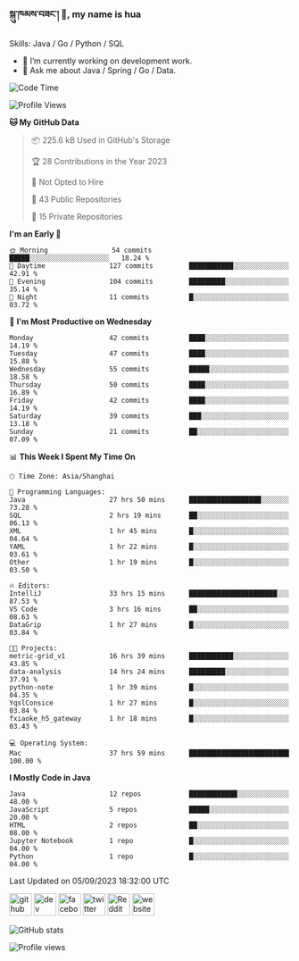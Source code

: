 <!--
![](https://komarev.com/ghpvc/?username=silloy&color=green)
**silloy/silloy** is a ✨ _special_ ✨ repository because its `README.md` (this file) appears on your GitHub profile.

Here are some ideas to get you started:

- 🔭 I’m currently working on ...
- 🌱 I’m currently learning ...
- 👯 I’m looking to collaborate on ...
- 🤔 I’m looking for help with ...
- 💬 Ask me about ...
- 📫 How to reach me: ...
- 😄 Pronouns: ...
- ⚡ Fun fact: ...

https://arturssmirnovs.github.io/github-profile-readme-generator/
### Hi there 👋, my name is hua
-->

### སྐུ་ཁམས་བཟང་། 🙏, my name is hua

Skills: Java / Go / Python / SQL

- 🔭 I’m currently working on development work.
- 💬 Ask me about Java / Spring / Go / Data.

<!--START_SECTION:waka-->
![Code Time](http://img.shields.io/badge/Code%20Time-3%2C438%20hrs%2039%20mins-blue)

![Profile Views](http://img.shields.io/badge/Profile%20Views-52-blue)

**🐱 My GitHub Data** 

> 📦 225.6 kB Used in GitHub's Storage 
 > 
> 🏆 28 Contributions in the Year 2023
 > 
> 🚫 Not Opted to Hire
 > 
> 📜 43 Public Repositories 
 > 
> 🔑 15 Private Repositories 
 > 
**I'm an Early 🐤** 

```text
🌞 Morning                54 commits          █████░░░░░░░░░░░░░░░░░░░░   18.24 % 
🌆 Daytime                127 commits         ███████████░░░░░░░░░░░░░░   42.91 % 
🌃 Evening                104 commits         █████████░░░░░░░░░░░░░░░░   35.14 % 
🌙 Night                  11 commits          █░░░░░░░░░░░░░░░░░░░░░░░░   03.72 % 
```
📅 **I'm Most Productive on Wednesday** 

```text
Monday                   42 commits          ████░░░░░░░░░░░░░░░░░░░░░   14.19 % 
Tuesday                  47 commits          ████░░░░░░░░░░░░░░░░░░░░░   15.88 % 
Wednesday                55 commits          █████░░░░░░░░░░░░░░░░░░░░   18.58 % 
Thursday                 50 commits          ████░░░░░░░░░░░░░░░░░░░░░   16.89 % 
Friday                   42 commits          ████░░░░░░░░░░░░░░░░░░░░░   14.19 % 
Saturday                 39 commits          ███░░░░░░░░░░░░░░░░░░░░░░   13.18 % 
Sunday                   21 commits          ██░░░░░░░░░░░░░░░░░░░░░░░   07.09 % 
```


📊 **This Week I Spent My Time On** 

```text
🕑︎ Time Zone: Asia/Shanghai

💬 Programming Languages: 
Java                     27 hrs 50 mins      ██████████████████░░░░░░░   73.28 % 
SQL                      2 hrs 19 mins       ██░░░░░░░░░░░░░░░░░░░░░░░   06.13 % 
XML                      1 hr 45 mins        █░░░░░░░░░░░░░░░░░░░░░░░░   04.64 % 
YAML                     1 hr 22 mins        █░░░░░░░░░░░░░░░░░░░░░░░░   03.61 % 
Other                    1 hr 19 mins        █░░░░░░░░░░░░░░░░░░░░░░░░   03.50 % 

🔥 Editors: 
IntelliJ                 33 hrs 15 mins      ██████████████████████░░░   87.53 % 
VS Code                  3 hrs 16 mins       ██░░░░░░░░░░░░░░░░░░░░░░░   08.63 % 
DataGrip                 1 hr 27 mins        █░░░░░░░░░░░░░░░░░░░░░░░░   03.84 % 

🐱‍💻 Projects: 
metric-grid_v1           16 hrs 39 mins      ███████████░░░░░░░░░░░░░░   43.85 % 
data-analysis            14 hrs 24 mins      █████████░░░░░░░░░░░░░░░░   37.91 % 
python-note              1 hr 39 mins        █░░░░░░░░░░░░░░░░░░░░░░░░   04.35 % 
YqslConsice              1 hr 27 mins        █░░░░░░░░░░░░░░░░░░░░░░░░   03.84 % 
fxiaoke_h5_gateway       1 hr 18 mins        █░░░░░░░░░░░░░░░░░░░░░░░░   03.43 % 

💻 Operating System: 
Mac                      37 hrs 59 mins      █████████████████████████   100.00 % 
```

**I Mostly Code in Java** 

```text
Java                     12 repos            ████████████░░░░░░░░░░░░░   48.00 % 
JavaScript               5 repos             █████░░░░░░░░░░░░░░░░░░░░   20.00 % 
HTML                     2 repos             ██░░░░░░░░░░░░░░░░░░░░░░░   08.00 % 
Jupyter Notebook         1 repo              █░░░░░░░░░░░░░░░░░░░░░░░░   04.00 % 
Python                   1 repo              █░░░░░░░░░░░░░░░░░░░░░░░░   04.00 % 
```




 Last Updated on 05/09/2023 18:32:00 UTC
<!--END_SECTION:waka-->

[<img src='https://cdn.jsdelivr.net/npm/simple-icons@3.0.1/icons/github.svg' alt='github' height='40'>](https://github.com/silloy)  [<img src='https://cdn.jsdelivr.net/npm/simple-icons@3.0.1/icons/dev-dot-to.svg' alt='dev' height='40'>](https://dev.to/silloy)  [<img src='https://cdn.jsdelivr.net/npm/simple-icons@3.0.1/icons/facebook.svg' alt='facebook' height='40'>](https://www.facebook.com/silloy.me)  [<img src='https://cdn.jsdelivr.net/npm/simple-icons@3.0.1/icons/twitter.svg' alt='twitter' height='40'>](https://twitter.com/susilloy)  [<img src='https://cdn.jsdelivr.net/npm/simple-icons@3.0.1/icons/reddit.svg' alt='Reddit' height='40'>](https://www.reddit.com/user/Silloy09)  [<img src='https://cdn.jsdelivr.net/npm/simple-icons@3.0.1/icons/icloud.svg' alt='website' height='40'>](https://silloy.me)  

![GitHub stats](https://github-readme-stats.vercel.app/api?username=silloy&show_icons=true&theme=swift)  

![Profile views](https://gpvc.arturio.dev/silloy)  

